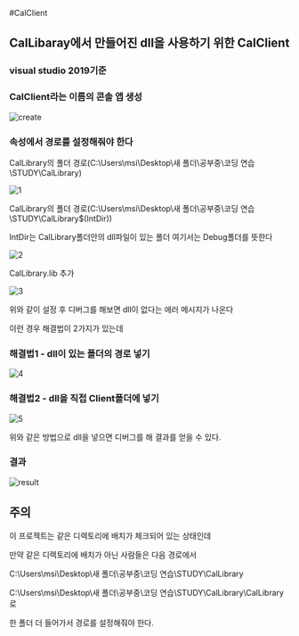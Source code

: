 #CalClient

<h2>CalLibaray에서 만들어진 dll을 사용하기 위한 CalClient</h2>

<h3>visual studio 2019기준</h3>

<h3>CalClient라는 이름의 콘솔 앱 생성</h3>

![create](https://user-images.githubusercontent.com/71477375/149174917-60c94be0-d86b-4c24-af91-2e1d4f519601.PNG)

<h3>속성에서 경로를 설정해줘야 한다</h3>

CalLibrary의 폴더 경로(C:\Users\msi\Desktop\새 폴더\공부중\코딩 연습\STUDY\CalLibrary)

![1](https://user-images.githubusercontent.com/71477375/149174923-258e94e6-662b-4eea-8cc4-e1fda39e3dde.PNG)

CalLibrary의 폴더 경로(C:\Users\msi\Desktop\새 폴더\공부중\코딩 연습\STUDY\CalLibrary\$(IntDir))

IntDir는 CalLibrary폴더안의 dll파일이 있는 폴더 여기서는 Debug폴더를 뜻한다

![2](https://user-images.githubusercontent.com/71477375/149174928-a89388a3-d1fc-4848-8597-cb23fe88f68e.PNG)

CalLibrary.lib 추가

![3](https://user-images.githubusercontent.com/71477375/149174930-2f4c1c1a-460f-4a3f-8f53-349c4b048cc1.PNG)

위와 같이 설정 후 디버그를 해보면 dll이 없다는 에러 메시지가 나온다

이런 경우 해결법이 2가지가 있는데 

<h3>해결법1 - dll이 있는 폴더의 경로 넣기</h3>

![4](https://user-images.githubusercontent.com/71477375/149176659-5c1fb81f-008a-45e6-bdb2-43a542a71d7a.PNG)

<h3>해결법2 - dll을 직접 Client폴더에 넣기</h3>

![5](https://user-images.githubusercontent.com/71477375/149176649-fd0d9f77-52b7-4c85-87c2-7f80f0b2d5f4.PNG)

위와 같은 방법으로 dll을 넣으면 디버그를 해 결과를 얻을 수 있다.

<h3>결과</h3>

![result](https://user-images.githubusercontent.com/71477375/149176657-583d4c36-18db-4b3c-a4db-105e5345cbbd.PNG)


<h2>주의</h2>

이 프로젝트는 같은 디렉토리에 배치가 체크되어 있는 상태인데 

만약 같은 디렉토리에 배치가 아닌 사람들은 다음 경로에서 

C:\Users\msi\Desktop\새 폴더\공부중\코딩 연습\STUDY\CalLibrary

C:\Users\msi\Desktop\새 폴더\공부중\코딩 연습\STUDY\CalLibrary\CalLibrary로

한 폴더 더 들어가서 경로를 설정해줘야 한다.
